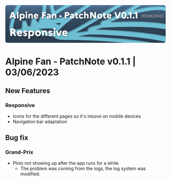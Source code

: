 ![](../assets/images/header/v0.1.1.png)
# Alpine Fan - PatchNote v0.1.1 | 03/06/2023
## New Features
### Responsive
* Icons for the different pages so it's intuive on mobile devices
* Navigation bar adaptation
## Bug fix
### Grand-Prix
* Plots not showing up after the app runs for a while
  * The problem was coming from the logs, the log system was modified.
